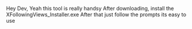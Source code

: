 Hey Dev,
Yeah this tool is really handsy
After downloading, install the XFollowingViews_Installer.exe 
After that just follow the prompts its easy to use
